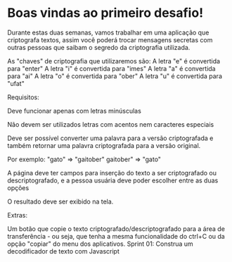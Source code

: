 # Boas vindas ao primeiro desafio!

Durante estas duas semanas, vamos trabalhar em uma aplicação que criptografa textos, assim você poderá trocar mensagens secretas com outras pessoas que saibam o segredo da criptografia utilizada.

As "chaves" de criptografia que utilizaremos são:
A letra "e" é convertida para "enter"
A letra "i" é convertida para "imes"
A letra "a" é convertida para "ai"
A letra "o" é convertida para "ober"
A letra "u" é convertida para "ufat"

Requisitos:

Deve funcionar apenas com letras minúsculas

Não devem ser utilizados letras com acentos nem caracteres especiais

Deve ser possível converter uma palavra para a versão criptografada e também retornar uma palavra criptografada para a versão original.

Por exemplo:
"gato" => "gaitober"
gaitober" => "gato"

A página deve ter campos para inserção do texto a ser criptografado ou descriptografado, e a pessoa usuária deve poder escolher entre as duas opções

O resultado deve ser exibido na tela.

Extras:

Um botão que copie o texto criptografado/descriptografado para a área de transferência - ou seja, que tenha a mesma funcionalidade do ctrl+C ou da opção "copiar" do menu dos aplicativos.
Sprint 01: Construa um decodificador de texto com Javascript
